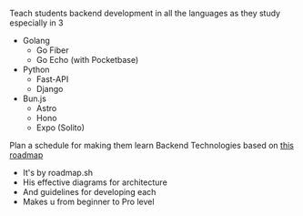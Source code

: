 
Teach students backend development in all the languages as they study especially in 3
- Golang 
	- Go Fiber
	- Go Echo (with Pocketbase)
- Python
	- Fast-API
	- Django 
- Bun.js
	- Astro 
	- Hono
	- Expo (Solito)

Plan a schedule for making them learn Backend Technologies based on [this roadmap](https://roadmap.sh/backend/project-ideas)
- It's by roadmap.sh
- His effective diagrams for architecture
- And guidelines for developing each
- Makes u from beginner to Pro level
